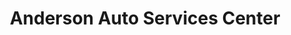 ---
title: "Anderson Auto Services Center"
url: /trenton/anderson-auto-services-center/
shop: car repair
---